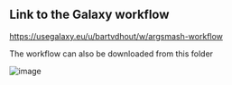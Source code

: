 ## Link to the Galaxy workflow  
https://usegalaxy.eu/u/bartvdhout/w/argsmash-workflow

The workflow can also be downloaded from this folder

![image](https://user-images.githubusercontent.com/101572525/177967646-ca5b46c2-71a6-47a7-a470-6e4dcd720d50.png)
